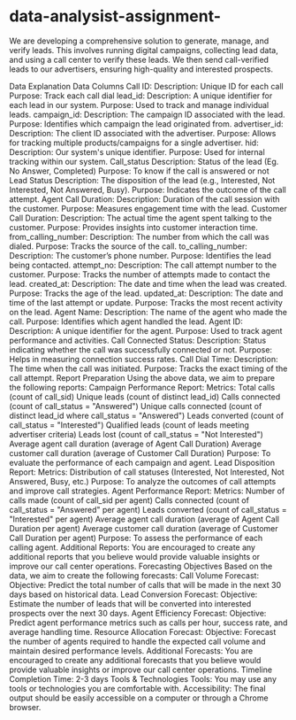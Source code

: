 # data-analysist-assignment-
We are developing a comprehensive solution to generate, manage, and verify leads. This involves running digital campaigns, collecting lead data, and using a call center to verify these leads. We then send call-verified leads to our advertisers, ensuring high-quality and interested prospects.

Data Explanation
Data Columns
Call ID:
Description: Unique ID for each call
Purpose: Track each call dial 
lead_id:
Description: A unique identifier for each lead in our system.
Purpose: Used to track and manage individual leads.
campaign_id:
Description: The campaign ID associated with the lead.
Purpose: Identifies which campaign the lead originated from.
advertiser_id:
Description: The client ID associated with the advertiser.
Purpose: Allows for tracking multiple products/campaigns for a single advertiser.
hid:
Description: Our system's unique identifier.
Purpose: Used for internal tracking within our system.
Call_status
Description: Status of the lead (Eg. No Answer, Completed)
Purpose: To know if the call is answered or not
Lead Status
Description: The disposition of the lead (e.g., Interested, Not Interested, Not Answered, Busy).
Purpose: Indicates the outcome of the call attempt.
Agent Call Duration:
Description: Duration of the call session with the customer.
Purpose: Measures engagement time with the lead.
Customer Call Duration:
Description: The actual time the agent spent talking to the customer.
Purpose: Provides insights into customer interaction time.
from_calling_number:
Description: The number from which the call was dialed.
Purpose: Tracks the source of the call.
to_calling_number:
Description: The customer’s phone number.
Purpose: Identifies the lead being contacted.
attempt_no:
Description: The call attempt number to the customer.
Purpose: Tracks the number of attempts made to contact the lead.
created_at:
Description: The date and time when the lead was created.
Purpose: Tracks the age of the lead.
updated_at:
Description: The date and time of the last attempt or update.
Purpose: Tracks the most recent activity on the lead.
Agent Name:
Description: The name of the agent who made the call.
Purpose: Identifies which agent handled the lead.
Agent ID:
Description: A unique identifier for the agent.
Purpose: Used to track agent performance and activities.
Call Connected Status:
Description: Status indicating whether the call was successfully connected or not.
Purpose: Helps in measuring connection success rates.
Call Dial Time:
Description: The time when the call was initiated.
Purpose: Tracks the exact timing of the call attempt.
Report Preparation
Using the above data, we aim to prepare the following reports:
Campaign Performance Report:
Metrics:
Total calls (count of call_sid)
Unique leads (count of distinct lead_id)
Calls connected (count of call_status = "Answered")
Unique calls connected (count of distinct lead_id where call_status = "Answered")
Leads converted (count of call_status = "Interested")
Qualified leads (count of leads meeting advertiser criteria)
Leads lost (count of call_status = "Not Interested")
Average agent call duration (average of Agent Call Duration)
Average customer call duration (average of Customer Call Duration)
Purpose: To evaluate the performance of each campaign and agent.
Lead Disposition Report:
Metrics:
Distribution of call statuses (Interested, Not Interested, Not Answered, Busy, etc.)
Purpose: To analyze the outcomes of call attempts and improve call strategies.
Agent Performance Report:
Metrics:
Number of calls made (count of call_sid per agent)
Calls connected (count of call_status = "Answered" per agent)
Leads converted (count of call_status = "Interested" per agent)
Average agent call duration (average of Agent Call Duration per agent)
Average customer call duration (average of Customer Call Duration per agent)
Purpose: To assess the performance of each calling agent.
Additional Reports:
You are encouraged to create any additional reports that you believe would provide valuable insights or improve our call center operations.
Forecasting Objectives
Based on the data, we aim to create the following forecasts:
Call Volume Forecast:
Objective: Predict the total number of calls that will be made in the next 30 days based on historical data.
Lead Conversion Forecast:
Objective: Estimate the number of leads that will be converted into interested prospects over the next 30 days.
Agent Efficiency Forecast:
Objective: Predict agent performance metrics such as calls per hour, success rate, and average handling time.
Resource Allocation Forecast:
Objective: Forecast the number of agents required to handle the expected call volume and maintain desired performance levels.
Additional Forecasts:
You are encouraged to create any additional forecasts that you believe would provide valuable insights or improve our call center operations.
Timeline
Completion Time: 2-3 days
Tools & Technologies
Tools: You may use any tools or technologies you are comfortable with.
Accessibility: The final output should be easily accessible on a computer or through a Chrome browser.


